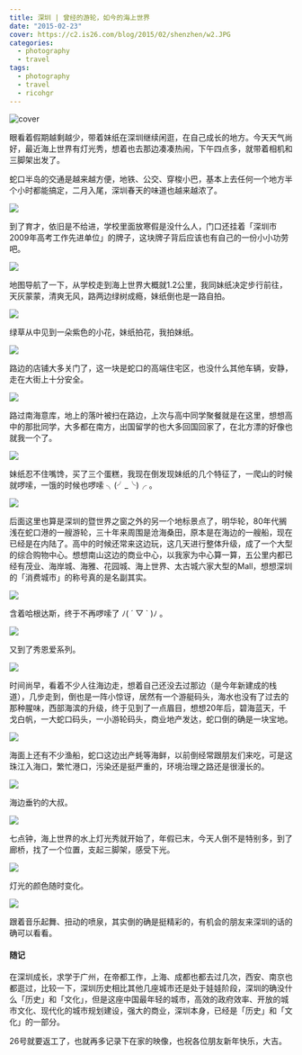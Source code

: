 ```yaml
---
title: 深圳 | 曾经的游轮，如今的海上世界
date: "2015-02-23"
cover: https://c2.is26.com/blog/2015/02/shenzhen/w2.JPG
categories:
  - photography
  - travel
tags:
  - photography
  - travel
  - ricohgr
---
```


![cover](https://c2.is26.com/blog/2015/02/shenzhen/w2.JPG)

眼看着假期越剩越少，带着妹纸在深圳继续闲逛，在自己成长的地方。今天天气尚好，最近海上世界有灯光秀，想着也去那边凑凑热闹，下午四点多，就带着相机和三脚架出发了。

蛇口半岛的交通是越来越方便，地铁、公交、穿梭小巴，基本上去任何一个地方半个小时都能搞定，二月入尾，深圳春天的味道也越来越浓了。

![](https://c2.is26.com/blog/2015/02/shenzhen/w10.JPG)

到了育才，依旧是不给进，学校里面放寒假是没什么人，门口还挂着「深圳市2009年高考工作先进单位」的牌子，这块牌子背后应该也有自己的一份小小功劳吧。

![](https://c2.is26.com/blog/2015/02/shenzhen/w1.JPG)

地图导航了一下，从学校走到海上世界大概就1.2公里，我同妹纸决定步行前往，天灰蒙蒙，清爽无风，路两边绿树成瘾，妹纸倒也是一路自拍。

![](https://c2.is26.com/blog/2015/02/shenzhen/w9.JPG)

绿草从中见到一朵紫色的小花，妹纸拍花，我拍妹纸。

![](https://c2.is26.com/blog/2015/02/shenzhen/w5.JPG)

路边的店铺大多关门了，这一块是蛇口的高端住宅区，也没什么其他车辆，安静，走在大街上十分安全。

![](https://c2.is26.com/blog/2015/02/shenzhen/w4.JPG)

路过南海意库，地上的落叶被扫在路边，上次与高中同学聚餐就是在这里，想想高中的那批同学，大多都在南方，出国留学的也大多回国回家了，在北方漂的好像也就我一个了。

![](https://c2.is26.com/blog/2015/02/shenzhen/w6.JPG)

妹纸忍不住嘴馋，买了三个蛋糕，我现在倒发现妹纸的几个特征了，一爬山的时候就啰嗦，一饿的时候也啰嗦 ╮(╯_╰)╭ 。

![](https://c2.is26.com/blog/2015/02/shenzhen/w3.JPG)

后面这里也算是深圳的暨世界之窗之外的另一个地标景点了，明华轮，80年代搁浅在蛇口港的一艘游轮，三十年来周围是沧海桑田，原本是在海边的一艘船，现在已经是在内陆了。高中的时候还常来这边玩，这几天进行整体升级，成了一个大型的综合购物中心。想想南山这边的商业中心，以我家为中心算一算，五公里内都已经有茂业、海岸城、海雅、花园城、海上世界、太古城六家大型的Mall，想想深圳的「消费城市」的称号真的是名副其实。

![](https://c2.is26.com/blog/2015/02/shenzhen/w2.JPG)

含着哈根达斯，终于不再啰嗦了 ﾉ( ´ ▽ \` )ﾉ 。

![](https://c2.is26.com/blog/2015/02/shenzhen/w8.JPG)

又到了秀恩爱系列。

![](https://c2.is26.com/blog/2015/02/shenzhen/w13.JPG)

时间尚早，看着不少人往海边走，想着自己还没去过那边（是今年新建成的栈道），几步走到，倒也是一阵小惊讶，居然有一个游艇码头，海水也没有了过去的那种腥味，西部海滨的升级，终于见到了一点眉目，想想20年后，碧海蓝天，千戈白帆，一大蛇口码头，一小游轮码头，商业地产发达，蛇口倒的确是一块宝地。

![](https://c2.is26.com/blog/2015/02/shenzhen/w15.JPG)

海面上还有不少渔船，蛇口这边出产蚝等海鲜，以前倒经常跟朋友们来吃，可是这珠江入海口，繁忙港口，污染还是挺严重的，环境治理之路还是很漫长的。

![](https://c2.is26.com/blog/2015/02/shenzhen/w14.JPG)

海边垂钓的大叔。

![](https://c2.is26.com/blog/2015/02/shenzhen/w7.JPG)

七点钟，海上世界的水上灯光秀就开始了，年假已末，今天人倒不是特别多，到了廊桥，找了一个位置，支起三脚架，感受下光。

![](https://c2.is26.com/blog/2015/02/shenzhen/w11.JPG)

灯光的颜色随时变化。

![](https://c2.is26.com/blog/2015/02/shenzhen/w12.JPG)

跟着音乐起舞、扭动的喷泉，其实倒的确是挺精彩的，有机会的朋友来深圳的话的确可以看看。

#### 随记

在深圳成长，求学于广州，在帝都工作，上海、成都也都去过几次，西安、南京也都逛过，比较一下，深圳历史相比其他几座城市还是处于娃娃阶段，深圳的确没什么「历史」和「文化」，但是这座中国最年轻的城市，高效的政府效率、开放的城市文化、现代化的城市规划建设，强大的商业，深圳本身，已经是「历史」和「文化」的一部分。

26号就要返工了，也就再多记录下在家的映像，也祝各位朋友新年快乐，大吉。
